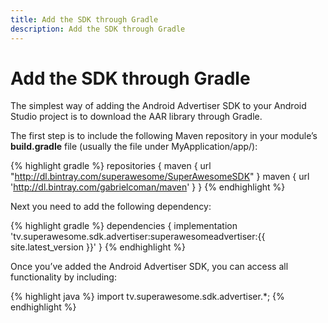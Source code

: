```yaml
---
title: Add the SDK through Gradle
description: Add the SDK through Gradle
---
```


# Add the SDK through Gradle

The simplest way of adding the Android Advertiser SDK to your Android Studio project is to download the AAR library through Gradle.

The first step is to include the following Maven repository in your module’s <strong>build.gradle</strong> file (usually the file under MyApplication/app/):

{% highlight gradle %}
repositories {
    maven { url "http://dl.bintray.com/superawesome/SuperAwesomeSDK" }
    maven { url  'http://dl.bintray.com/gabrielcoman/maven' }
}
{% endhighlight %}

Next you need to add the following dependency:

{% highlight gradle %}
dependencies {
    implementation 'tv.superawesome.sdk.advertiser:superawesomeadvertiser:{{ site.latest_version }}'
}
{% endhighlight %}

Once you’ve added the Android Advertiser SDK, you can access all functionality by including:

{% highlight java %}
import tv.superawesome.sdk.advertiser.*;
{% endhighlight %}
